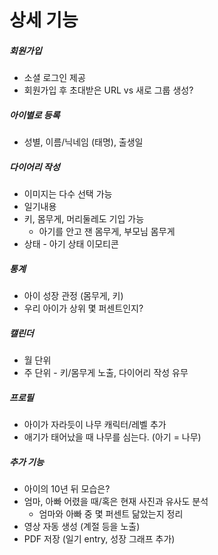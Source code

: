 # 상세 기능 

##### **회원가입**

- 소셜 로그인 제공
- 회원가입 후 초대받은 URL vs 새로 그룹 생성?

##### **아이별로 등록**

- 성별, 이름/닉네임 (태명), 출생일

##### **다이어리 작성**

- 이미지는 다수 선택 가능
- 일기내용
- 키, 몸무게, 머리둘레도 기입 가능
  - 아기를 안고 잰 몸무게, 부모님 몸무게
- 상태 - 아기 상태 이모티콘

##### **통계**

- 아이 성장 관정 (몸무게, 키)
- 우리 아이가 상위 몇 퍼센트인지?

##### **캘린더**

- 월 단위
- 주 단위 - 키/몸무게 노출, 다이어리 작성 유무

##### **프로필**

- 아이가 자라듯이 나무 캐릭터/레벨 추가
- 애기가 태어났을 때 나무를 심는다. (아기 = 나무)

##### **추가 기능**

- 아이의 10년 뒤 모습은?
- 엄마, 아빠 어렸을 때/혹은 현재 사진과 유사도 분석
  - 엄마와 아빠 중 몇 퍼센트 닮았는지 정리
- 영상 자동 생성 (계절 등을 노출)
- PDF 저장 (일기 entry, 성장 그래프 추가)